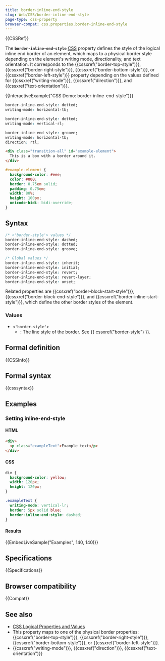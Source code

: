 ```yaml
---
title: border-inline-end-style
slug: Web/CSS/border-inline-end-style
page-type: css-property
browser-compat: css.properties.border-inline-end-style
---
```


{{CSSRef}}

The **`border-inline-end-style`** [CSS](/en-US/docs/Web/CSS) property defines the style of the logical inline end border of an element, which maps to a physical border style depending on the element's writing mode, directionality, and text orientation. It corresponds to the {{cssxref("border-top-style")}}, {{cssxref("border-right-style")}}, {{cssxref("border-bottom-style")}}, or {{cssxref("border-left-style")}} property depending on the values defined for {{cssxref("writing-mode")}}, {{cssxref("direction")}}, and {{cssxref("text-orientation")}}.

{{InteractiveExample("CSS Demo: border-inline-end-style")}}

```css interactive-example-choice
border-inline-end-style: dotted;
writing-mode: horizontal-tb;
```

```css interactive-example-choice
border-inline-end-style: dotted;
writing-mode: vertical-rl;
```

```css interactive-example-choice
border-inline-end-style: groove;
writing-mode: horizontal-tb;
direction: rtl;
```

```html interactive-example
<div class="transition-all" id="example-element">
  This is a box with a border around it.
</div>
```

```css interactive-example
#example-element {
  background-color: #eee;
  color: #000;
  border: 0.75em solid;
  padding: 0.75em;
  width: 80%;
  height: 100px;
  unicode-bidi: bidi-override;
}
```

## Syntax

```css
/* <'border-style'> values */
border-inline-end-style: dashed;
border-inline-end-style: dotted;
border-inline-end-style: groove;

/* Global values */
border-inline-end-style: inherit;
border-inline-end-style: initial;
border-inline-end-style: revert;
border-inline-end-style: revert-layer;
border-inline-end-style: unset;
```

Related properties are {{cssxref("border-block-start-style")}}, {{cssxref("border-block-end-style")}}, and {{cssxref("border-inline-start-style")}}, which define the other border styles of the element.

### Values

- `<'border-style'>`
  - : The line style of the border. See {{ cssxref("border-style") }}.

## Formal definition

{{CSSInfo}}

## Formal syntax

{{csssyntax}}

## Examples

### Setting inline-end-style

#### HTML

```html
<div>
  <p class="exampleText">Example text</p>
</div>
```

#### CSS

```css
div {
  background-color: yellow;
  width: 120px;
  height: 120px;
}

.exampleText {
  writing-mode: vertical-lr;
  border: 5px solid blue;
  border-inline-end-style: dashed;
}
```

#### Results

{{EmbedLiveSample("Examples", 140, 140)}}

## Specifications

{{Specifications}}

## Browser compatibility

{{Compat}}

## See also

- [CSS Logical Properties and Values](/en-US/docs/Web/CSS/CSS_logical_properties_and_values)
- This property maps to one of the physical border properties: {{cssxref("border-top-style")}}, {{cssxref("border-right-style")}}, {{cssxref("border-bottom-style")}}, or {{cssxref("border-left-style")}}.
- {{cssxref("writing-mode")}}, {{cssxref("direction")}}, {{cssxref("text-orientation")}}
